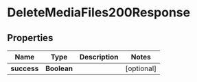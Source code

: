 

# DeleteMediaFiles200Response


## Properties

| Name | Type | Description | Notes |
|------------ | ------------- | ------------- | -------------|
|**success** | **Boolean** |  |  [optional] |



